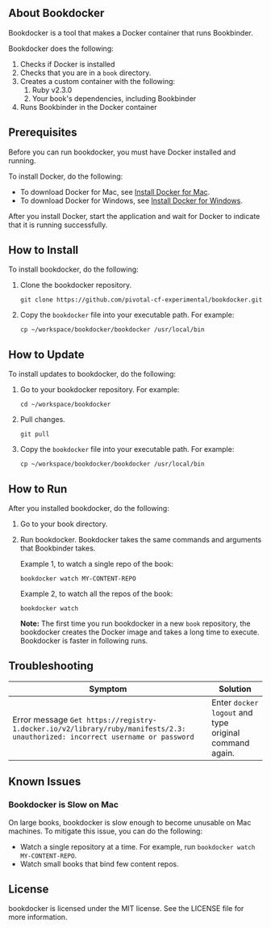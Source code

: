 
## About Bookdocker

Bookdocker is a tool that makes a Docker container that runs Bookbinder.

Bookdocker does the following:

1. Checks if Docker is installed
1. Checks that you are in a `book` directory.
1. Creates a custom container with the following:
    1. Ruby v2.3.0
    1. Your book's dependencies, including Bookbinder
1. Runs Bookbinder in the Docker container

## Prerequisites

Before you can run bookdocker, you must have Docker installed and running.

To install Docker, do the following:
- To download Docker for Mac, see [Install Docker for Mac](https://docs.docker.com/docker-for-mac/install/).
- To download Docker for Windows, see [Install Docker for Windows](https://docs.docker.com/docker-for-windows/install/).

After you install Docker, start the application and wait for Docker to indicate that it is running successfully.

## How to Install

To install bookdocker, do the following:

1. Clone the bookdocker repository.
   ```
   git clone https://github.com/pivotal-cf-experimental/bookdocker.git
   ```

1. Copy the `bookdocker` file into your executable path.
   For example:
   ```
   cp ~/workspace/bookdocker/bookdocker /usr/local/bin
   ```

## How to Update

To install updates to bookdocker, do the following:

1. Go to your bookdocker repository. For example:
   ```
   cd ~/workspace/bookdocker
   ```

1. Pull changes.
   ```
   git pull
   ```

1. Copy the `bookdocker` file into your executable path.
   For example:
   ```
   cp ~/workspace/bookdocker/bookdocker /usr/local/bin
   ``` 

## How to Run

After you installed bookdocker, do the following:

1. Go to your book directory.

1. Run bookdocker. Bookdocker takes the same commands and arguments that Bookbinder takes.

   Example 1, to watch a single repo of the book:
   ```
   bookdocker watch MY-CONTENT-REPO
   ```
   
   Example 2, to watch all the repos of the book:
   ```
   bookdocker watch
   ```
   
   **Note:** The first time you run bookdocker in a new `book` repository, the bookdocker creates the Docker image and takes a long time to execute. Bookdocker is faster in following runs.

## Troubleshooting

| Symptom | Solution |
|---|---|
| Error message `Get https://registry-1.docker.io/v2/library/ruby/manifests/2.3: unauthorized: incorrect username or password` | Enter `docker logout` and type original command again. |


## Known Issues

### Bookdocker is Slow on Mac

On large books, bookdocker is slow enough to become unusable on Mac machines. To mitigate this issue, you can do the following:
- Watch a single repository at a time. For example, run `bookdocker watch MY-CONTENT-REPO`.
- Watch small books that bind few content repos.

## License

bookdocker is licensed under the MIT license.  See the LICENSE file for more information.
